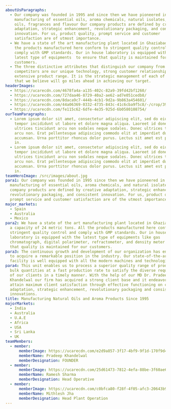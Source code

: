 ```yaml
---
aboutUsParagraphs:
  - Our company was founded in 1995 and since then we have pioneered in the
    manufacturing of essential oils, aroma chemicals, natural isolates,carrier
    oils, fragrances and flavour Our company products are defined by creative
    adaptation, strategic enhancement, revolutionary packaging, and consistent
    innovation. For us, product quality, prompt service and customer
    satisfaction are of utmost importance.
  - We have a state of the art manufacturing plant located in Ghaziabad . All
    the products manufactured here conform to stringent quality control and
    comply with GMP standards. Our in house laboratory is equipped with the
    latest type of equipments  to ensure that quality is maintained for our
    customers.
  - The three distinctive attributes that distinguish our company from our
    competitors are our unique technology, strong customer relationship, and
    extensive product range. It is the strategic management of each of these
    that we believe will go miles ahead in achieving our target.
headerImages:
  - https://ucarecdn.com/4678fa4a-a135-402c-82a9-39fd42bf1260/
  - https://ucarecdn.com/727daa46-8729-40a2-ae62-ad7e051cedb8/
  - https://ucarecdn.com/8daca9c7-444b-4cb1-9d2a-9b863a454601/
  - https://ucarecdn.com/44a06369-0332-4735-843c-41c6cba9f5c8/-/crop/398x479/19,0/-/preview/
  - https://ucarecdn.com/fe115c62-6dfe-4e35-925d-6b0580108754/
ourTeamParagraphs:
  - Lorem ipsum dolor sit amet, consectetur adipiscing elit, sed do eiusmod
    tempor incididunt ut labore et dolore magna aliqua. Laoreet id donec
    ultrices tincidunt arcu non sodales neque sodales. Donec ultrices tincidunt
    arcu non. Erat pellentesque adipiscing commodo elit at imperdiet dui
    accumsan. Urna porttitor rhoncus dolor purus. Lectus sit amet est placerat
    in.
  - Lorem ipsum dolor sit amet, consectetur adipiscing elit, sed do eiusmod
    tempor incididunt ut labore et dolore magna aliqua. Laoreet id donec
    ultrices tincidunt arcu non sodales neque sodales. Donec ultrices tincidunt
    arcu non. Erat pellentesque adipiscing commodo elit at imperdiet dui
    accumsan. Urna porttitor rhoncus dolor purus. Lectus sit amet est placerat
    in.
teamHeroImage: /src/images/about.jpg
para1: Our company was founded in 1995 since then we have pioneered in the
  manufacturing of essential oils, aroma chemicals, and natural isolates. Our
  company products are defined by creative adaptation, strategic enhancement,
  revolutionary packaging, and consistent innovation. For us, product quality,
  prompt service and customer satisfaction are of the utmost importance.
major_markets:
  - Spain
  - Australia
  - Mexico
para2: We have a state of the art manufacturing plant located in Ghaziabad with
  a capacity of 24 metric tons. All the products manufactured here conform to
  stringent quality control and comply with GMP standards. Our in house
  laboratory is equipped with the latest type of equipments like gas
  chromatograph, digital polarimeter, refractometer, and density meter to ensure
  that quality is maintained for our customers.
para3: The continuous growth and development of our organization has enabled us
  to acquire a remarkable position in the industry. Our state-of-the-art
  facility is well equipped with all the modern machines and technologies.
para4: This unit enables us to process a superior quality range of products in
  bulk quantities at a fast production rate to satisfy the diverse requirements
  of our clients in a timely manner. With the help of our MD Dr. Pradeep
  Khandelwal our firm has acquired a strong client base and it endeavors to
  attain maximum client satisfaction through effective functioning on creative
  adaptation, strategic enhancement, revolutionary packaging and consistent
  innovations.
title: Manufacturing Natural Oils and Aroma Products Since 1995
majorMarkets:
  - India
  - Australia
  - U.A.E
  - Africa
  - USA
  - Sri Lanka
  - UK
teamMembers:
  - member:
      memberImage: https://ucarecdn.com/e2d9a857-3f17-4bf9-9f1d-170f9d4b4a48/12200x200.jpg
      memberName: Pradeep Khandelwal
      memberDesignation: FOUNDER
  - member:
      memberImage: https://ucarecdn.com/25d61473-7812-4efa-88be-3f60ae61dbf3/2200x200.jpeg
      memberName: Ramesh Sharma
      memberDesignation: Head Operative
  - member:
      memberImage: https://ucarecdn.com/c0bfca80-f28f-4f05-afc3-20643b99e014/131024x682200x200.jpeg
      memberName: Mithlesh Jha
      memberDesignation: Head Plant Operation
---
```

